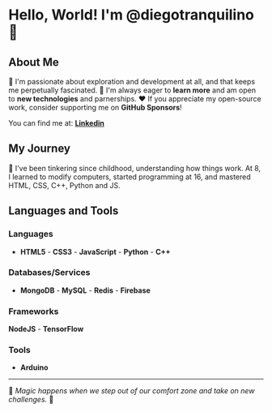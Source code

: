 # Hello, World! I'm @diegotranquilino 👋

## About Me
🔭 I'm passionate about exploration and development at all, and that keeps me perpetually fascinated.
📗 I'm always eager to **learn more** and am open to **new technologies** and parnerships.
❤️ If you appreciate my open-source work, consider supporting me on **GitHub Sponsors**!

You can find me at: **[Linkedin](https://www.linkedin.com/in/diegotranquilino/)**

## My Journey
🧰 I've been tinkering since childhood, understanding how things work. At 8, I learned to modify computers, started programming at 16, and mastered HTML, CSS, C++, Python and JS.

## Languages and Tools
### Languages
- **HTML5** - **CSS3** - **JavaScript** - **Python** - **C++**

### Databases/Services
- **MongoDB** - **MySQL** - **Redis** - **Firebase**

### Frameworks
**NodeJS** - **TensorFlow**
### Tools
- **Arduino**

---

🌟 *Magic happens when we step out of our comfort zone and take on new challenges.* 🌟
